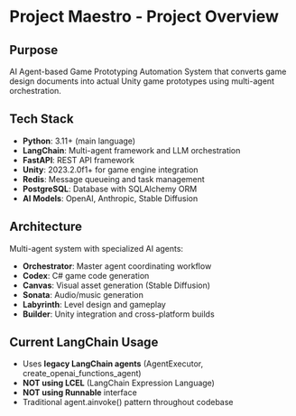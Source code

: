 # Project Maestro - Project Overview

## Purpose
AI Agent-based Game Prototyping Automation System that converts game design documents into actual Unity game prototypes using multi-agent orchestration.

## Tech Stack
- **Python**: 3.11+ (main language)
- **LangChain**: Multi-agent framework and LLM orchestration
- **FastAPI**: REST API framework
- **Unity**: 2023.2.0f1+ for game engine integration
- **Redis**: Message queueing and task management
- **PostgreSQL**: Database with SQLAlchemy ORM
- **AI Models**: OpenAI, Anthropic, Stable Diffusion

## Architecture
Multi-agent system with specialized AI agents:
- **Orchestrator**: Master agent coordinating workflow
- **Codex**: C# game code generation
- **Canvas**: Visual asset generation (Stable Diffusion)
- **Sonata**: Audio/music generation
- **Labyrinth**: Level design and gameplay
- **Builder**: Unity integration and cross-platform builds

## Current LangChain Usage
- Uses **legacy LangChain agents** (AgentExecutor, create_openai_functions_agent)
- **NOT using LCEL** (LangChain Expression Language)
- **NOT using Runnable** interface
- Traditional agent.ainvoke() pattern throughout codebase
